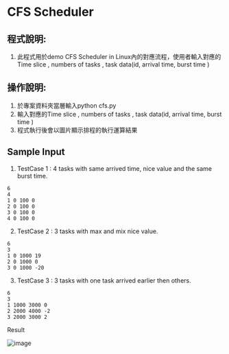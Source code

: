 
# CFS Scheduler 

## 程式說明:

1. 此程式用於demo CFS Scheduler in Linux內的對應流程，使用者輸入對應的Time slice , numbers of tasks , task data(id, arrival time, burst time )

## 操作說明:
1. 於專案資料夾當層輸入python cfs.py
2. 輸入對應的Time slice , numbers of tasks , task data(id, arrival time, burst time )
3. 程式執行後會以圖片顯示排程的執行運算結果


## Sample Input ##

  1. TestCase 1 : 4 tasks with same arrived time, nice value and the same burst time.

    6
    4
    1 0 100 0
    2 0 100 0
    3 0 100 0
    4 0 100 0

  2. TestCase 2 : 3 tasks with max and mix nice value.

    6
    3
    1 0 1000 19
    2 0 1000 0
    3 0 1000 -20


  3. TestCase 3 : 3 tasks with one task arrived earlier then others.

    6
    3
    1 1000 3000 0
    2 2000 4000 -2
    3 2000 3000 2
    
Result

![image](https://user-images.githubusercontent.com/25097700/122734935-206d2400-d2b1-11eb-8de8-367e63d4b4d6.png)

